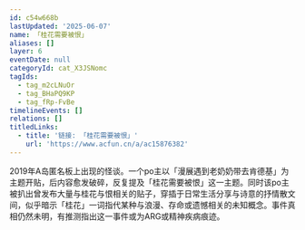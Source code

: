 ```yaml
---
id: c54w668b
lastUpdated: '2025-06-07'
name: 「桂花需要被恨」
aliases: []
layer: 6
eventDate: null
categoryId: cat_X3JSNomc
tagIds:
  - tag_m2cLNuOr
  - tag_BHaPQ9KP
  - tag_fRp-FvBe
timelineEvents: []
relations: []
titledLinks:
  - title: '链接: 「桂花需要被恨」'
    url: 'https://www.acfun.cn/a/ac15876382'
---
```

2019年A岛匿名板上出现的怪谈。一个po主以「漫展遇到老奶奶带去肯德基」为主题开贴，后内容愈发破碎，反复提及「桂花需要被恨」这一主题。同时该po主被扒出曾发布大量与桂花与恨相关的贴子，穿插于日常生活分享与诗意的抒情散文间，似乎暗示「桂花」一词指代某种与浪漫、存命或遗憾相关的未知概念。事件真相仍然未明，有推测指出这一事件或为ARG或精神疾病痕迹。

